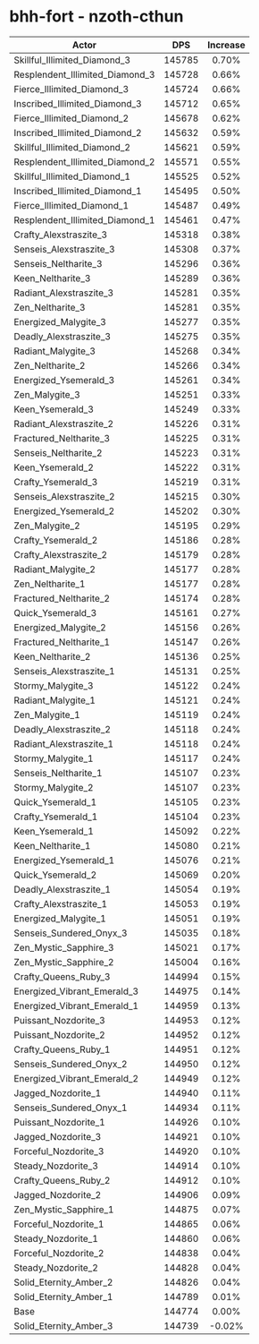 # bhh-fort - nzoth-cthun
| Actor | DPS | Increase |
|---|:---:|:---:|
|Skillful_Illimited_Diamond_3|145785|0.70%|
|Resplendent_Illimited_Diamond_3|145728|0.66%|
|Fierce_Illimited_Diamond_3|145724|0.66%|
|Inscribed_Illimited_Diamond_3|145712|0.65%|
|Fierce_Illimited_Diamond_2|145678|0.62%|
|Inscribed_Illimited_Diamond_2|145632|0.59%|
|Skillful_Illimited_Diamond_2|145621|0.59%|
|Resplendent_Illimited_Diamond_2|145571|0.55%|
|Skillful_Illimited_Diamond_1|145525|0.52%|
|Inscribed_Illimited_Diamond_1|145495|0.50%|
|Fierce_Illimited_Diamond_1|145487|0.49%|
|Resplendent_Illimited_Diamond_1|145461|0.47%|
|Crafty_Alexstraszite_3|145318|0.38%|
|Senseis_Alexstraszite_3|145308|0.37%|
|Senseis_Neltharite_3|145296|0.36%|
|Keen_Neltharite_3|145289|0.36%|
|Radiant_Alexstraszite_3|145281|0.35%|
|Zen_Neltharite_3|145281|0.35%|
|Energized_Malygite_3|145277|0.35%|
|Deadly_Alexstraszite_3|145275|0.35%|
|Radiant_Malygite_3|145268|0.34%|
|Zen_Neltharite_2|145266|0.34%|
|Energized_Ysemerald_3|145261|0.34%|
|Zen_Malygite_3|145251|0.33%|
|Keen_Ysemerald_3|145249|0.33%|
|Radiant_Alexstraszite_2|145226|0.31%|
|Fractured_Neltharite_3|145225|0.31%|
|Senseis_Neltharite_2|145223|0.31%|
|Keen_Ysemerald_2|145222|0.31%|
|Crafty_Ysemerald_3|145219|0.31%|
|Senseis_Alexstraszite_2|145215|0.30%|
|Energized_Ysemerald_2|145202|0.30%|
|Zen_Malygite_2|145195|0.29%|
|Crafty_Ysemerald_2|145186|0.28%|
|Crafty_Alexstraszite_2|145179|0.28%|
|Radiant_Malygite_2|145177|0.28%|
|Zen_Neltharite_1|145177|0.28%|
|Fractured_Neltharite_2|145174|0.28%|
|Quick_Ysemerald_3|145161|0.27%|
|Energized_Malygite_2|145156|0.26%|
|Fractured_Neltharite_1|145147|0.26%|
|Keen_Neltharite_2|145136|0.25%|
|Senseis_Alexstraszite_1|145131|0.25%|
|Stormy_Malygite_3|145122|0.24%|
|Radiant_Malygite_1|145121|0.24%|
|Zen_Malygite_1|145119|0.24%|
|Deadly_Alexstraszite_2|145118|0.24%|
|Radiant_Alexstraszite_1|145118|0.24%|
|Stormy_Malygite_1|145117|0.24%|
|Senseis_Neltharite_1|145107|0.23%|
|Stormy_Malygite_2|145107|0.23%|
|Quick_Ysemerald_1|145105|0.23%|
|Crafty_Ysemerald_1|145104|0.23%|
|Keen_Ysemerald_1|145092|0.22%|
|Keen_Neltharite_1|145080|0.21%|
|Energized_Ysemerald_1|145076|0.21%|
|Quick_Ysemerald_2|145069|0.20%|
|Deadly_Alexstraszite_1|145054|0.19%|
|Crafty_Alexstraszite_1|145053|0.19%|
|Energized_Malygite_1|145051|0.19%|
|Senseis_Sundered_Onyx_3|145035|0.18%|
|Zen_Mystic_Sapphire_3|145021|0.17%|
|Zen_Mystic_Sapphire_2|145004|0.16%|
|Crafty_Queens_Ruby_3|144994|0.15%|
|Energized_Vibrant_Emerald_3|144975|0.14%|
|Energized_Vibrant_Emerald_1|144959|0.13%|
|Puissant_Nozdorite_3|144953|0.12%|
|Puissant_Nozdorite_2|144952|0.12%|
|Crafty_Queens_Ruby_1|144951|0.12%|
|Senseis_Sundered_Onyx_2|144950|0.12%|
|Energized_Vibrant_Emerald_2|144949|0.12%|
|Jagged_Nozdorite_1|144940|0.11%|
|Senseis_Sundered_Onyx_1|144934|0.11%|
|Puissant_Nozdorite_1|144926|0.10%|
|Jagged_Nozdorite_3|144921|0.10%|
|Forceful_Nozdorite_3|144920|0.10%|
|Steady_Nozdorite_3|144914|0.10%|
|Crafty_Queens_Ruby_2|144912|0.10%|
|Jagged_Nozdorite_2|144906|0.09%|
|Zen_Mystic_Sapphire_1|144875|0.07%|
|Forceful_Nozdorite_1|144865|0.06%|
|Steady_Nozdorite_1|144860|0.06%|
|Forceful_Nozdorite_2|144838|0.04%|
|Steady_Nozdorite_2|144828|0.04%|
|Solid_Eternity_Amber_2|144826|0.04%|
|Solid_Eternity_Amber_1|144789|0.01%|
|Base|144774|0.00%|
|Solid_Eternity_Amber_3|144739|-0.02%|
